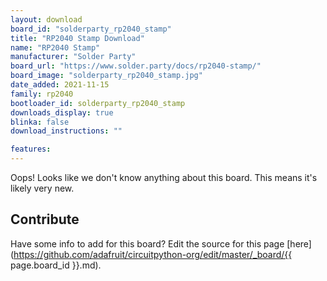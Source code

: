 ```yaml
---
layout: download
board_id: "solderparty_rp2040_stamp"
title: "RP2040 Stamp Download"
name: "RP2040 Stamp"
manufacturer: "Solder Party"
board_url: "https://www.solder.party/docs/rp2040-stamp/"
board_image: "solderparty_rp2040_stamp.jpg"
date_added: 2021-11-15
family: rp2040
bootloader_id: solderparty_rp2040_stamp
downloads_display: true
blinka: false
download_instructions: ""

features:
---
```


Oops! Looks like we don't know anything about this board. This means it's likely very new.


## Contribute

Have some info to add for this board? Edit the source for this page [here](https://github.com/adafruit/circuitpython-org/edit/master/_board/{{ page.board_id }}.md).
